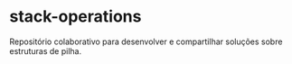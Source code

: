 # stack-operations
Repositório colaborativo para desenvolver e compartilhar soluções sobre estruturas de pilha.
